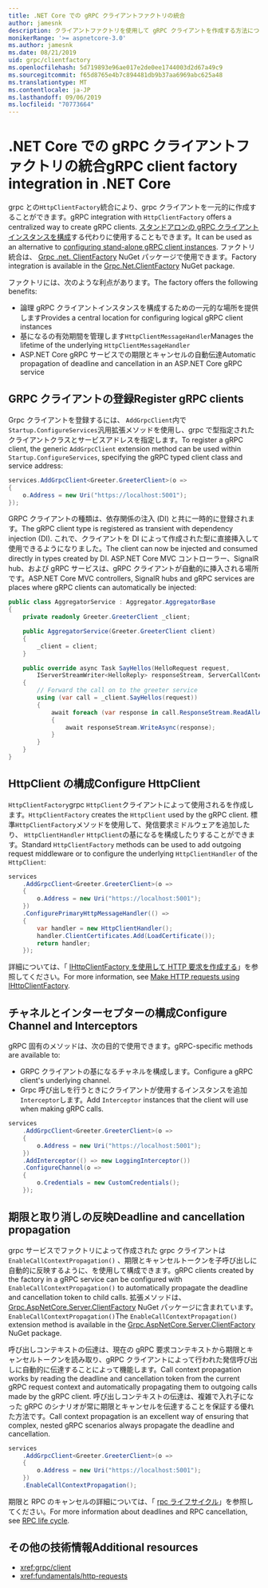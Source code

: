 ```yaml
---
title: .NET Core での gRPC クライアントファクトリの統合
author: jamesnk
description: クライアントファクトリを使用して gRPC クライアントを作成する方法について説明します。
monikerRange: '>= aspnetcore-3.0'
ms.author: jamesnk
ms.date: 08/21/2019
uid: grpc/clientfactory
ms.openlocfilehash: 5d719893e96ae017e2de0ee1744003d2d67a49c9
ms.sourcegitcommit: f65d8765e4b7c894481db9b37aa6969abc625a48
ms.translationtype: MT
ms.contentlocale: ja-JP
ms.lasthandoff: 09/06/2019
ms.locfileid: "70773664"
---
```

# <a name="grpc-client-factory-integration-in-net-core"></a><span data-ttu-id="e9289-103">.NET Core での gRPC クライアントファクトリの統合</span><span class="sxs-lookup"><span data-stu-id="e9289-103">gRPC client factory integration in .NET Core</span></span>

<span data-ttu-id="e9289-104">grpc との`HttpClientFactory`統合により、grpc クライアントを一元的に作成することができます。</span><span class="sxs-lookup"><span data-stu-id="e9289-104">gRPC integration with `HttpClientFactory` offers a centralized way to create gRPC clients.</span></span> <span data-ttu-id="e9289-105">[スタンドアロンの gRPC クライアントインスタンスを構成](xref:grpc/client)する代わりに使用することもできます。</span><span class="sxs-lookup"><span data-stu-id="e9289-105">It can be used as an alternative to [configuring stand-alone gRPC client instances](xref:grpc/client).</span></span> <span data-ttu-id="e9289-106">ファクトリ統合は、 [Grpc .net. ClientFactory](https://www.nuget.org/packages/Grpc.Net.ClientFactory) NuGet パッケージで使用できます。</span><span class="sxs-lookup"><span data-stu-id="e9289-106">Factory integration is available in the [Grpc.Net.ClientFactory](https://www.nuget.org/packages/Grpc.Net.ClientFactory) NuGet package.</span></span>

<span data-ttu-id="e9289-107">ファクトリには、次のような利点があります。</span><span class="sxs-lookup"><span data-stu-id="e9289-107">The factory offers the following benefits:</span></span>

* <span data-ttu-id="e9289-108">論理 gRPC クライアントインスタンスを構成するための一元的な場所を提供します</span><span class="sxs-lookup"><span data-stu-id="e9289-108">Provides a central location for configuring logical gRPC client instances</span></span>
* <span data-ttu-id="e9289-109">基になるの有効期間を管理します`HttpClientMessageHandler`</span><span class="sxs-lookup"><span data-stu-id="e9289-109">Manages the lifetime of the underlying `HttpClientMessageHandler`</span></span>
* <span data-ttu-id="e9289-110">ASP.NET Core gRPC サービスでの期限とキャンセルの自動伝達</span><span class="sxs-lookup"><span data-stu-id="e9289-110">Automatic propagation of deadline and cancellation in an ASP.NET Core gRPC service</span></span>

## <a name="register-grpc-clients"></a><span data-ttu-id="e9289-111">GRPC クライアントの登録</span><span class="sxs-lookup"><span data-stu-id="e9289-111">Register gRPC clients</span></span>

<span data-ttu-id="e9289-112">Grpc クライアントを登録するには、 `AddGrpcClient`内で`Startup.ConfigureServices`汎用拡張メソッドを使用し、grpc で型指定されたクライアントクラスとサービスアドレスを指定します。</span><span class="sxs-lookup"><span data-stu-id="e9289-112">To register a gRPC client, the generic `AddGrpcClient` extension method can be used within `Startup.ConfigureServices`, specifying the gRPC typed client class and service address:</span></span>

```csharp
services.AddGrpcClient<Greeter.GreeterClient>(o =>
{
    o.Address = new Uri("https://localhost:5001");
});
```

<span data-ttu-id="e9289-113">GRPC クライアントの種類は、依存関係の注入 (DI) と共に一時的に登録されます。</span><span class="sxs-lookup"><span data-stu-id="e9289-113">The gRPC client type is registered as transient with dependency injection (DI).</span></span> <span data-ttu-id="e9289-114">これで、クライアントを DI によって作成された型に直接挿入して使用できるようになりました。</span><span class="sxs-lookup"><span data-stu-id="e9289-114">The client can now be injected and consumed directly in types created by DI.</span></span> <span data-ttu-id="e9289-115">ASP.NET Core MVC コントローラー、SignalR hub、および gRPC サービスは、gRPC クライアントが自動的に挿入される場所です。</span><span class="sxs-lookup"><span data-stu-id="e9289-115">ASP.NET Core MVC controllers, SignalR hubs and gRPC services are places where gRPC clients can automatically be injected:</span></span>

```csharp
public class AggregatorService : Aggregator.AggregatorBase
{
    private readonly Greeter.GreeterClient _client;

    public AggregatorService(Greeter.GreeterClient client)
    {
        _client = client;
    }

    public override async Task SayHellos(HelloRequest request,
        IServerStreamWriter<HelloReply> responseStream, ServerCallContext context)
    {
        // Forward the call on to the greeter service
        using (var call = _client.SayHellos(request))
        {
            await foreach (var response in call.ResponseStream.ReadAllAsync())
            {
                await responseStream.WriteAsync(response);
            }
        }
    }
}
```

## <a name="configure-httpclient"></a><span data-ttu-id="e9289-116">HttpClient の構成</span><span class="sxs-lookup"><span data-stu-id="e9289-116">Configure HttpClient</span></span>

<span data-ttu-id="e9289-117">`HttpClientFactory`grpc `HttpClient`クライアントによって使用されるを作成します。</span><span class="sxs-lookup"><span data-stu-id="e9289-117">`HttpClientFactory` creates the `HttpClient` used by the gRPC client.</span></span> <span data-ttu-id="e9289-118">標準`HttpClientFactory`メソッドを使用して、発信要求ミドルウェアを追加したり、 `HttpClientHandler` `HttpClient`の基になるを構成したりすることができます。</span><span class="sxs-lookup"><span data-stu-id="e9289-118">Standard `HttpClientFactory` methods can be used to add outgoing request middleware or to configure the underlying `HttpClientHandler` of the `HttpClient`:</span></span>

```csharp
services
    .AddGrpcClient<Greeter.GreeterClient>(o =>
    {
        o.Address = new Uri("https://localhost:5001");
    })
    .ConfigurePrimaryHttpMessageHandler(() =>
    {
        var handler = new HttpClientHandler();
        handler.ClientCertificates.Add(LoadCertificate());
        return handler;
    });
```

<span data-ttu-id="e9289-119">詳細については、「 [IHttpClientFactory を使用して HTTP 要求を作成する](xref:fundamentals/http-requests)」を参照してください。</span><span class="sxs-lookup"><span data-stu-id="e9289-119">For more information, see [Make HTTP requests using IHttpClientFactory](xref:fundamentals/http-requests).</span></span>

## <a name="configure-channel-and-interceptors"></a><span data-ttu-id="e9289-120">チャネルとインターセプターの構成</span><span class="sxs-lookup"><span data-stu-id="e9289-120">Configure Channel and Interceptors</span></span>

<span data-ttu-id="e9289-121">gRPC 固有のメソッドは、次の目的で使用できます。</span><span class="sxs-lookup"><span data-stu-id="e9289-121">gRPC-specific methods are available to:</span></span>

* <span data-ttu-id="e9289-122">GRPC クライアントの基になるチャネルを構成します。</span><span class="sxs-lookup"><span data-stu-id="e9289-122">Configure a gRPC client's underlying channel.</span></span>
* <span data-ttu-id="e9289-123">Grpc 呼び出しを行うときにクライアントが使用するインスタンスを追加`Interceptor`します。</span><span class="sxs-lookup"><span data-stu-id="e9289-123">Add `Interceptor` instances that the client will use when making gRPC calls.</span></span>

```csharp
services
    .AddGrpcClient<Greeter.GreeterClient>(o =>
    {
        o.Address = new Uri("https://localhost:5001");
    })
    .AddInterceptor(() => new LoggingInterceptor())
    .ConfigureChannel(o =>
    {
        o.Credentials = new CustomCredentials();
    });
```

## <a name="deadline-and-cancellation-propagation"></a><span data-ttu-id="e9289-124">期限と取り消しの反映</span><span class="sxs-lookup"><span data-stu-id="e9289-124">Deadline and cancellation propagation</span></span>

<span data-ttu-id="e9289-125">grpc サービスでファクトリによって作成された grpc クライアントは`EnableCallContextPropagation()` 、期限とキャンセルトークンを子呼び出しに自動的に反映するように、を使用して構成できます。</span><span class="sxs-lookup"><span data-stu-id="e9289-125">gRPC clients created by the factory in a gRPC service can be configured with `EnableCallContextPropagation()` to automatically propagate the deadline and cancellation token to child calls.</span></span> <span data-ttu-id="e9289-126">拡張メソッドは、[Grpc.AspNetCore.Server.ClientFactory](https://www.nuget.org/packages/Grpc.AspNetCore.Server.ClientFactory) NuGet パッケージに含まれています。`EnableCallContextPropagation()`</span><span class="sxs-lookup"><span data-stu-id="e9289-126">The `EnableCallContextPropagation()` extension method is available in the [Grpc.AspNetCore.Server.ClientFactory](https://www.nuget.org/packages/Grpc.AspNetCore.Server.ClientFactory) NuGet package.</span></span>

<span data-ttu-id="e9289-127">呼び出しコンテキストの伝達は、現在の gRPC 要求コンテキストから期限とキャンセルトークンを読み取り、gRPC クライアントによって行われた発信呼び出しに自動的に伝達することによって機能します。</span><span class="sxs-lookup"><span data-stu-id="e9289-127">Call context propagation works by reading the deadline and cancellation token from the current gRPC request context and automatically propagating them to outgoing calls made by the gRPC client.</span></span> <span data-ttu-id="e9289-128">呼び出しコンテキストの伝達は、複雑で入れ子になった gRPC のシナリオが常に期限とキャンセルを伝達することを保証する優れた方法です。</span><span class="sxs-lookup"><span data-stu-id="e9289-128">Call context propagation is an excellent way of ensuring that complex, nested gRPC scenarios always propagate the deadline and cancellation.</span></span>

```csharp
services
    .AddGrpcClient<Greeter.GreeterClient>(o =>
    {
        o.Address = new Uri("https://localhost:5001");
    })
    .EnableCallContextPropagation();
```

<span data-ttu-id="e9289-129">期限と RPC のキャンセルの詳細については、「 [rpc ライフサイクル](https://www.grpc.io/docs/guides/concepts/#rpc-life-cycle)」を参照してください。</span><span class="sxs-lookup"><span data-stu-id="e9289-129">For more information about deadlines and RPC cancellation, see [RPC life cycle](https://www.grpc.io/docs/guides/concepts/#rpc-life-cycle).</span></span>

## <a name="additional-resources"></a><span data-ttu-id="e9289-130">その他の技術情報</span><span class="sxs-lookup"><span data-stu-id="e9289-130">Additional resources</span></span>

* <xref:grpc/client>
* <xref:fundamentals/http-requests>
